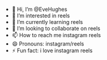 - 👋 Hi, I’m @EveHughes
- 👀 I’m interested in reels
- 🌱 I’m currently learning reels
- 💞️ I’m looking to collaborate on reels
- 📫 How to reach me instagram reels
- 😄 Pronouns: instagram/reels
- ⚡ Fun fact: i love instagram reels

<!---
EveHughes/EveHughes is a ✨ special ✨ repository because its `README.md` (this file) appears on your GitHub profile.
You can click the Preview link to take a look at your changes.
--->
